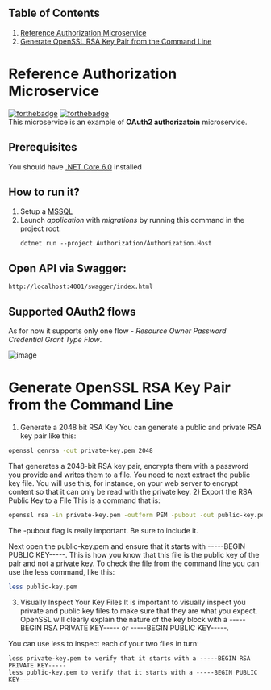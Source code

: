 ## Table of Contents
1. [Reference Authorization Microservice](#refauthmicroservice)
2. [Generate OpenSSL RSA Key Pair from the Command Line](#generateprivate&publickeys)

# Reference Authorization Microservice <a name="refauthmicroservice"> </a>
[![forthebadge](https://forthebadge.com/images/badges/made-with-c-sharp.svg)](https://forthebadge.com) [![forthebadge](https://forthebadge.com/images/badges/built-with-love.svg)](https://forthebadge.com)  
This microservice is an example of **OAuth2 authorizatoin** microservice.

## Prerequisites
You should have [.NET Core 6.0](https://dotnet.microsoft.com/en-us/download/dotnet/6.0) installed

## How to run it?

1. Setup a [MSSQL](https://linux.how2shout.com/how-to-install-microsoft-sql-server-on-ubuntu-20-04-lts/)
2. Launch *application* with *migrations* by running this command in the project root:
    ```
    dotnet run --project Authorization/Authorization.Host
    ```

## Open API via Swagger:
```
http://localhost:4001/swagger/index.html
 ```

## Supported OAuth2 flows
As for now it supports only one flow - *Resource Owner Password Credential Grant Type Flow*.

![image](https://docs.oracle.com/cd/E39820_01/doc.11121/gateway_docs/content/images/oauth/oauth_username_password_flow.png)

# Generate OpenSSL RSA Key Pair from the Command Line <a name="generateprivate&publickeys"> </a>
1) Generate a 2048 bit RSA Key
   You can generate a public and private RSA key pair like this:
```bash
openssl genrsa -out private-key.pem 2048
```
That generates a 2048-bit RSA key pair, encrypts them with a password you provide and writes them to a file. You need to next extract the public key file. You will use this, for instance, on your web server to encrypt content so that it can only be read with the private key.
2) Export the RSA Public Key to a File
   This is a command that is:
```bash
openssl rsa -in private-key.pem -outform PEM -pubout -out public-key.pem
```
The -pubout flag is really important. Be sure to include it.

Next open the public-key.pem and ensure that it starts with -----BEGIN PUBLIC KEY-----. This is how you know that this file is the public key of the pair and not a private key.
To check the file from the command line you can use the less command, like this:
```bash
less public-key.pem
```
3) Visually Inspect Your Key Files
   It is important to visually inspect you private and public key files to make sure that they are what you expect. OpenSSL will clearly explain the nature of the key block with a -----BEGIN RSA PRIVATE KEY----- or -----BEGIN PUBLIC KEY-----.

You can use less to inspect each of your two files in turn:

    less private-key.pem to verify that it starts with a -----BEGIN RSA PRIVATE KEY-----
    less public-key.pem to verify that it starts with a -----BEGIN PUBLIC KEY-----


